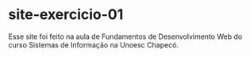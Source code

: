 # site-exercicio-01
Esse site foi feito na aula de Fundamentos de Desenvolvimento Web do curso Sistemas de Informação na Unoesc Chapecó.
